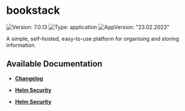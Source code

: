 # bookstack

![Version: 7.0.13](https://img.shields.io/badge/Version-7.0.13-informational?style=flat-square) ![Type: application](https://img.shields.io/badge/Type-application-informational?style=flat-square) ![AppVersion: "23.02.2023"](https://img.shields.io/badge/AppVersion-"23.02.2023"-informational?style=flat-square)

A simple, self-hosted, easy-to-use platform for organising and storing information.

## Available Documentation

- [**Changelog**](CHANGELOG)

- [**Helm Security**](container-security)

- [**Helm Security**](helm-security)

